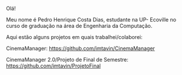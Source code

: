 Olá!

Meu nome é Pedro Henrique Costa Dias, estudante na UP- Ecoville no curso de graduação na área de Engenharia da Computação.

Aqui estão alguns projetos em quais trabalhei/colaborei:

CinemaManager: https://github.com/imtavin/CinemaManager

CinemaManager 2.0/Projeto de Final de Semestre: https://github.com/imtavin/ProjetoFinal

